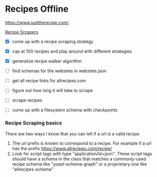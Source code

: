 # Recipes Offline

https://www.justtherecipe.com/

[Recipe Scrapers](https://github.com/hhursev/recipe-scrapers)

- [x] come up with a recipe scraping strategy
- [x] cap at 100 recipes and play around with different strategies
- [x] generalize recipe walker algorithm
- [ ] find schemas for the websites in websites.json

- [ ] get all recipe links for allrecipes.com
- [ ] figure out how long it will take to scrape
- [ ] scrape recipes
- [ ] come up with a filesystem schema with checkpoints

### Recipe Scraping basics

There are two ways I know that you can tell if a url is a valid recipe:

1. The url prefix is known to correspond to a recipe. For example if a url has the prefix https://www.allrecipes.com/recipe/ 
2. Look for script tags with type "application/ld+json". These script tags should have a schema in the class that matches a commonly-used recipe schema like "yoast-schema-graph" or a proprietary one like "allrecipes-schema"



